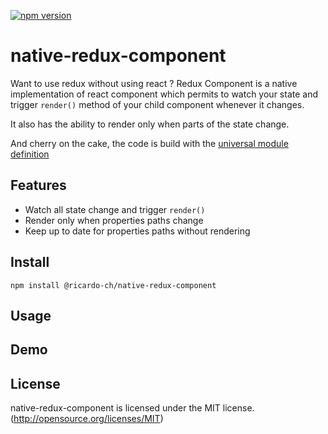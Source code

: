 [![npm version](https://badge.fury.io/js/%40ricardo-ch%2Fnative-redux-component.svg)](https://badge.fury.io/js/%40ricardo-ch%2Fnative-redux-component)

# native-redux-component

Want to use redux without using react ? Redux Component is a native implementation of react component which permits to watch your state and trigger `render()` method of your child component whenever it changes.

It also has the ability to render only when parts of the state change.

And cherry on the cake, the code is build with the [universal module definition](https://github.com/umdjs/umd/)

## Features
- Watch all state change and trigger `render()`
- Render only when properties paths change
- Keep up to date for properties paths without rendering

## Install

`npm install @ricardo-ch/native-redux-component`

## Usage

## Demo

## License
native-redux-component is licensed under the MIT license. (http://opensource.org/licenses/MIT)
